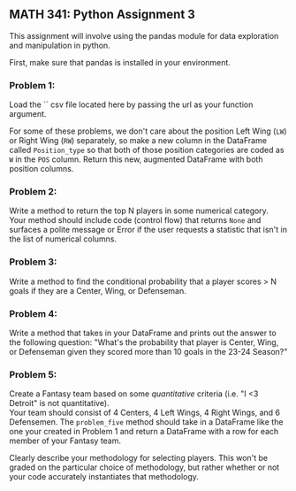 ## MATH 341: Python Assignment 3

This assignment will involve using the pandas module for data exploration and manipulation in python.

First, make sure that pandas is installed in your environment. 

### Problem 1: 
Load the `` csv file located here by passing the url as your function argument. 

For some of these problems, we don't care about the position Left Wing (`LW`) or Right Wing (`RW`) separately, 
so make a new column in the DataFrame called `Position_type` so that both of those position categories are 
coded as `W` in the `POS` column.  Return this new, augmented DataFrame with both position columns.


### Problem 2: 
Write a method to return the top N players in some numerical category.  
Your method should include code (control flow) that returns `None` and surfaces a polite message or Error if the 
user requests a statistic that isn't in the list of numerical columns.

### Problem 3:
Write a method to find the conditional probability that a player scores > N goals if they are a Center, Wing, 
or Defenseman.

### Problem 4: 
Write a method that takes in your DataFrame and prints out the answer to the following question: 
"What's the probability that player is Center, Wing, or Defenseman given they scored more than 10 goals in the 23-24 Season?"

### Problem 5:
Create a Fantasy team based on some *quantitative* criteria (i.e. "I <3 Detroit" is not quantitative).  
Your team should consist of 4 Centers, 4 Left Wings, 4 Right Wings, and 6 Defensemen.  The `problem_five` method 
should take in a DataFrame like the one your created in Problem 1 and return a DataFrame with a row for each member 
of your Fantasy team.

Clearly describe your methodology for selecting players.  This won't be graded on the particular choice of methodology, 
but rather whether or not your code accurately instantiates that methodology.  

